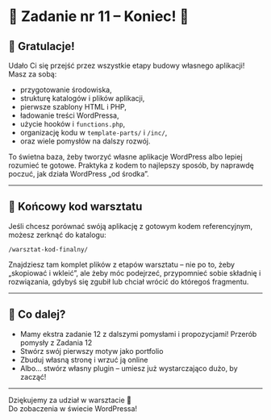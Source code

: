 # 🧩 Zadanie nr 11 – Koniec! 🎉

## 🎯 Gratulacje!

Udało Ci się przejść przez wszystkie etapy budowy własnego aplikacji! Masz za sobą:

- przygotowanie środowiska,
- strukturę katalogów i plików aplikacji,
- pierwsze szablony HTML i PHP,
- ładowanie treści WordPressa,
- użycie hooków i `functions.php`,
- organizację kodu w `template-parts/` i `/inc/`,
- oraz wiele pomysłów na dalszy rozwój.

To świetna baza, żeby tworzyć własne aplikacje WordPress albo lepiej rozumieć te gotowe. Praktyka z kodem to najlepszy sposób, by naprawdę poczuć, jak działa WordPress „od środka”.

---

## 🧾 Końcowy kod warsztatu

Jeśli chcesz porównać swóją aplikację z gotowym kodem referencyjnym, możesz zerknąć do katalogu:

`/warsztat-kod-finalny/`


Znajdziesz tam komplet plików z etapów warsztatu – nie po to, żeby „skopiować i wkleić”, ale żeby móc podejrzeć, przypomnieć sobie składnię i rozwiązania, gdybyś się zgubił lub chciał wrócić do któregoś fragmentu.

---

## 🧠 Co dalej?

- Mamy ekstra zadanie 12 z dalszymi pomysłami i propozycjami! Przerób pomysły z Zadania 12
- Stwórz swój pierwszy motyw jako portfolio
- Zbuduj własną stronę i wrzuć ją online
- Albo… stwórz własny plugin – umiesz już wystarczająco dużo, by zacząć!

---

Dziękujemy za udział w warsztacie 💙  
Do zobaczenia w świecie WordPressa!
